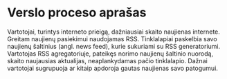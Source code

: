 # Verslo proceso aprašas

Vartotojai, turintys interneto prieigą, dažniausiai skaito naujienas internete. Greitam naujienų pasiekimui naudojamas RSS. Tinklalapiai paskelbia savo naujienų šaltinius (angl. news feed), kurie sukuriami su RSS generatoriumi. Vartotojas RSS agregatoriuje, pateikęs norimo naujienų šaltinio nuorodą, skaito naujausias aktualijas, neaplankydamas pačio tinklalapio. Dažnai vartotojai sugrupuoja ar kitaip apdoroja gautas naujienas savo patogumui. 
